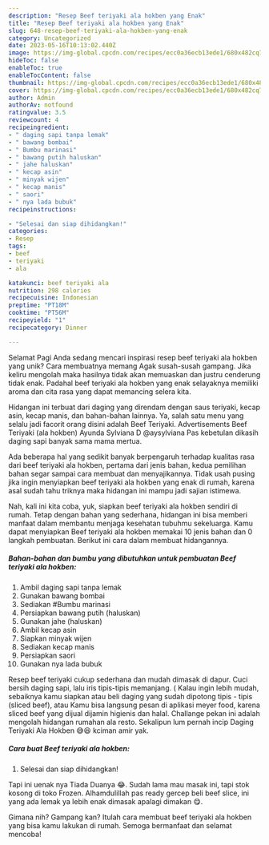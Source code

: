 ```yaml
---
description: "Resep Beef teriyaki ala hokben yang Enak"
title: "Resep Beef teriyaki ala hokben yang Enak"
slug: 648-resep-beef-teriyaki-ala-hokben-yang-enak
category: Uncategorized
date: 2023-05-16T10:13:02.440Z
image: https://img-global.cpcdn.com/recipes/ecc0a36ecb13ede1/680x482cq70/beef-teriyaki-ala-hokben-foto-resep-utama.jpg
hideToc: false
enableToc: true
enableTocContent: false
thumbnail: https://img-global.cpcdn.com/recipes/ecc0a36ecb13ede1/680x482cq70/beef-teriyaki-ala-hokben-foto-resep-utama.jpg
cover: https://img-global.cpcdn.com/recipes/ecc0a36ecb13ede1/680x482cq70/beef-teriyaki-ala-hokben-foto-resep-utama.jpg
author: Admin
authorAv: notfound
ratingvalue: 3.5
reviewcount: 4
recipeingredient:
- " daging sapi tanpa lemak"
- " bawang bombai"
- " Bumbu marinasi"
- " bawang putih haluskan"
- " jahe haluskan"
- " kecap asin"
- " minyak wijen"
- " kecap manis"
- " saori"
- " nya lada bubuk"
recipeinstructions:

- "Selesai dan siap dihidangkan!"
categories:
- Resep
tags:
- beef
- teriyaki
- ala

katakunci: beef teriyaki ala 
nutrition: 298 calories
recipecuisine: Indonesian
preptime: "PT18M"
cooktime: "PT56M"
recipeyield: "1"
recipecategory: Dinner

---
```



Selamat Pagi Anda sedang mencari inspirasi resep beef teriyaki ala hokben yang unik? Cara membuatnya memang Agak susah-susah gampang. Jika keliru mengolah maka hasilnya tidak akan memuaskan dan justru cenderung tidak enak. Padahal beef teriyaki ala hokben yang enak selayaknya memiliki aroma dan cita rasa yang dapat memancing selera kita.


Hidangan ini terbuat dari daging yang direndam dengan saus teriyaki, kecap asin, kecap manis, dan bahan-bahan lainnya. Ya, salah satu menu yang selalu jadi facorit orang disini adalah Beef Teriyaki. Advertisements Beef Teriyaki (ala hokben) Ayunda Sylviana D @aysylviana Pas kebetulan dikasih daging sapi banyak sama mama mertua.

Ada beberapa hal yang sedikit banyak berpengaruh terhadap kualitas rasa dari beef teriyaki ala hokben, pertama dari jenis bahan, kedua pemilihan bahan segar sampai cara membuat dan menyajikannya. Tidak usah pusing jika ingin menyiapkan beef teriyaki ala hokben yang enak di rumah, karena asal sudah tahu triknya maka hidangan ini mampu jadi sajian istimewa.


Nah, kali ini kita coba, yuk, siapkan beef teriyaki ala hokben sendiri di rumah. Tetap dengan bahan yang sederhana, hidangan ini bisa memberi manfaat dalam membantu menjaga kesehatan tubuhmu sekeluarga. Kamu dapat menyiapkan Beef teriyaki ala hokben memakai 10 jenis bahan dan 0 langkah pembuatan. Berikut ini cara dalam membuat hidangannya.

<!--inarticleads1-->

##### Bahan-bahan dan bumbu yang dibutuhkan untuk pembuatan Beef teriyaki ala hokben:

1. Ambil  daging sapi tanpa lemak
1. Gunakan  bawang bombai
1. Sediakan  #Bumbu marinasi
1. Persiapkan  bawang putih (haluskan)
1. Gunakan  jahe (haluskan)
1. Ambil  kecap asin
1. Siapkan  minyak wijen
1. Sediakan  kecap manis
1. Persiapkan  saori
1. Gunakan  nya lada bubuk


Resep beef teriyaki cukup sederhana dan mudah dimasak di dapur. Cuci bersih daging sapi, lalu iris tipis-tipis memanjang. ( Kalau ingin lebih mudah, sebaiknya kamu siapkan atau beli daging yang sudah dipotong tipis - tipis (sliced beef), atau Kamu bisa langsung pesan di aplikasi meyer food, karena sliced beef yang dijual dijamin higienis dan halal. Challange pekan ini adalah mengolah hidangan rumahan ala resto. Sekalipun lum pernah incip Daging Teriyaki Ala Hokben 😅😆 kciman amir yak. 

<!--inarticleads2-->

##### Cara buat Beef teriyaki ala hokben:


1. Selesai dan siap dihidangkan!

Tapi ini uenak nya Tiada Duanya 😂. Sudah lama mau masak ini, tapi stok kosong di toko Frozen. Alhamdulillah pas ready gercep beli beef slice, ini yang ada lemak ya lebih enak dimasak apalagi dimakan 😋. 

Gimana nih? Gampang kan? Itulah cara membuat beef teriyaki ala hokben yang bisa kamu lakukan di rumah. Semoga bermanfaat dan selamat mencoba!
